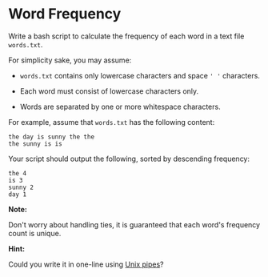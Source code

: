 # Word Frequency

Write a bash script to calculate the frequency of each word in a text file `words.txt`.

For simplicity sake, you may assume:

- `words.txt` contains only lowercase characters and space `' '` characters.

- Each word must consist of lowercase characters only.

- Words are separated by one or more whitespace characters.

For example, assume that `words.txt` has the following content:

```
the day is sunny the the
the sunny is is
```

Your script should output the following, sorted by descending frequency:

```
the 4
is 3
sunny 2
day 1
```

**Note:**

Don't worry about handling ties, it is guaranteed that each word's frequency count is unique. 

**Hint:**

Could you write it in one-line using [Unix pipes](http://tldp.org/HOWTO/Bash-Prog-Intro-HOWTO-4.html)? 